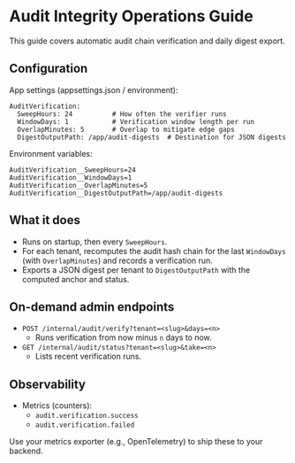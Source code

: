 # Audit Integrity Operations Guide

This guide covers automatic audit chain verification and daily digest export.

## Configuration

App settings (appsettings.json / environment):

```
AuditVerification:
  SweepHours: 24          # How often the verifier runs
  WindowDays: 1           # Verification window length per run
  OverlapMinutes: 5       # Overlap to mitigate edge gaps
  DigestOutputPath: /app/audit-digests  # Destination for JSON digests
```

Environment variables:

```
AuditVerification__SweepHours=24
AuditVerification__WindowDays=1
AuditVerification__OverlapMinutes=5
AuditVerification__DigestOutputPath=/app/audit-digests
```

## What it does

- Runs on startup, then every `SweepHours`.
- For each tenant, recomputes the audit hash chain for the last `WindowDays` (with `OverlapMinutes`) and records a verification run.
- Exports a JSON digest per tenant to `DigestOutputPath` with the computed anchor and status.

## On-demand admin endpoints

- `POST /internal/audit/verify?tenant=<slug>&days=<n>`
  - Runs verification from now minus `n` days to now.
- `GET /internal/audit/status?tenant=<slug>&take=<n>`
  - Lists recent verification runs.

## Observability

- Metrics (counters):
  - `audit.verification.success`
  - `audit.verification.failed`

Use your metrics exporter (e.g., OpenTelemetry) to ship these to your backend.

